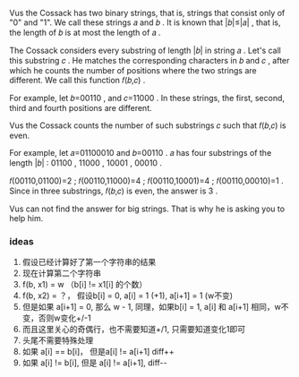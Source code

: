 Vus the Cossack has two binary strings, that is, strings that consist only of "0" and "1". We call these strings 𝑎
 and 𝑏
. It is known that |𝑏|≤|𝑎|
, that is, the length of 𝑏
 is at most the length of 𝑎
.

The Cossack considers every substring of length |𝑏|
 in string 𝑎
. Let's call this substring 𝑐
. He matches the corresponding characters in 𝑏
 and 𝑐
, after which he counts the number of positions where the two strings are different. We call this function 𝑓(𝑏,𝑐)
.

For example, let 𝑏=00110
, and 𝑐=11000
. In these strings, the first, second, third and fourth positions are different.

Vus the Cossack counts the number of such substrings 𝑐
 such that 𝑓(𝑏,𝑐)
 is even.

For example, let 𝑎=01100010
 and 𝑏=00110
. 𝑎
 has four substrings of the length |𝑏|
: 01100
, 11000
, 10001
, 00010
.

𝑓(00110,01100)=2
;
𝑓(00110,11000)=4
;
𝑓(00110,10001)=4
;
𝑓(00110,00010)=1
.
Since in three substrings, 𝑓(𝑏,𝑐)
 is even, the answer is 3
.

Vus can not find the answer for big strings. That is why he is asking you to help him.


### ideas
1. 假设已经计算好了第一个字符串的结果
2. 现在计算第二个字符串
3. f(b, x1) = w （b[i] != x1[i] 的个数）
4. f(b, x2) = ？， 假设b[i] = 0, a[i] = 1 (+1), a[i+1] = 1 (w不变)
5. 但是如果 a[i+1] = 0, 那么 w - 1, 同理，如果b[i] = 1, a[i] 和 a[i+1] 相同，w不变，否则w变化+/-1
6. 而且这里关心的奇偶行，也不需要知道+/1, 只需要知道变化1即可
7. 头尾不需要特殊处理
8. 如果 a[i] == b[i]， 但是a[i] != a[i+1] diff++
9. 如果 a[i] != b[i], 但是 a[i] != a[i+1], diff-- 